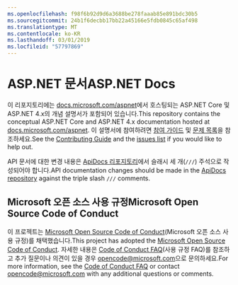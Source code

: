```yaml
---
ms.openlocfilehash: f98f6b92d9d6a3688be278faaab85e891bdc30b5
ms.sourcegitcommit: 24b1f6decbb17bb22a45166e5fdb0845c65af498
ms.translationtype: MT
ms.contentlocale: ko-KR
ms.lasthandoff: 03/01/2019
ms.locfileid: "57797869"
---
```

# <a name="aspnet-docs"></a><span data-ttu-id="991fe-101">ASP.NET 문서</span><span class="sxs-lookup"><span data-stu-id="991fe-101">ASP.NET Docs</span></span>

<span data-ttu-id="991fe-102">이 리포지토리에는 [docs.microsoft.com/aspnet](https://docs.microsoft.com/aspnet)에서 호스팅되는 ASP.NET Core 및 ASP.NET 4.x의 개념 설명서가 포함되어 있습니다.</span><span class="sxs-lookup"><span data-stu-id="991fe-102">This repository contains the conceptual ASP.NET Core and ASP.NET 4.x documentation hosted at [docs.microsoft.com/aspnet](https://docs.microsoft.com/aspnet).</span></span> <span data-ttu-id="991fe-103">이 설명서에 참여하려면 [참여 가이드](CONTRIBUTING.md) 및 [문제 목록](https://github.com/aspnet/Docs/issues)을 참조하세요.</span><span class="sxs-lookup"><span data-stu-id="991fe-103">See the [Contributing Guide](CONTRIBUTING.md) and the [issues list](https://github.com/aspnet/Docs/issues) if you would like to help out.</span></span>

<span data-ttu-id="991fe-104">API 문서에 대한 변경 내용은 [ApiDocs 리포지토리](https://github.com/aspnet/ApiDocs)에서 슬래시 세 개(`///`) 주석으로 작성되어야 합니다.</span><span class="sxs-lookup"><span data-stu-id="991fe-104">API documentation changes should be made in the [ApiDocs repository](https://github.com/aspnet/ApiDocs) against the triple slash `///` comments.</span></span>

## <a name="microsoft-open-source-code-of-conduct"></a><span data-ttu-id="991fe-105">Microsoft 오픈 소스 사용 규정</span><span class="sxs-lookup"><span data-stu-id="991fe-105">Microsoft Open Source Code of Conduct</span></span>

<span data-ttu-id="991fe-106">이 프로젝트는 [Microsoft Open Source Code of Conduct](https://opensource.microsoft.com/codeofconduct/)(Microsoft 오픈 소스 사용 규정)를 채택했습니다.</span><span class="sxs-lookup"><span data-stu-id="991fe-106">This project has adopted the [Microsoft Open Source Code of Conduct](https://opensource.microsoft.com/codeofconduct/).</span></span>
<span data-ttu-id="991fe-107">자세한 내용은 [Code of Conduct FAQ](https://opensource.microsoft.com/codeofconduct/faq/)(사용 규정 FAQ)를 참조하고 추가 질문이나 의견이 있을 경우 [opencode@microsoft.com](mailto:opencode@microsoft.com)으로 문의하세요.</span><span class="sxs-lookup"><span data-stu-id="991fe-107">For more information, see the [Code of Conduct FAQ](https://opensource.microsoft.com/codeofconduct/faq/) or contact [opencode@microsoft.com](mailto:opencode@microsoft.com) with any additional questions or comments.</span></span>
